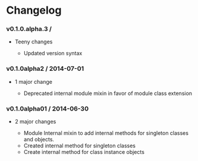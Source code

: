 # Changelog

### v0.1.0.alpha.3 / 

* Teeny changes

  * Updated version syntax

### v0.1.0alpha2 / 2014-07-01

* 1 major change

  * Deprecated internal module mixin in favor of module class extension

### v0.1.0alpha01 / 2014-06-30

* 2 major changes

  * Module Internal mixin to add internal methods for singleton classes and objects.
  * Created internal method for singleton classes
  * Create internal method for class instance objects

